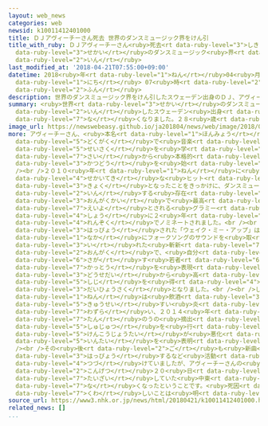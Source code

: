 ```yaml
---
layout: web_news
categories: web
newsid: k10011412401000
title: ＤＪアヴィーチーさん死去 世界のダンスミュージック界をけん引
title_with_ruby: ＤＪアヴィーチーさん<ruby>死去<rt data-ruby-level="3">しきょ</rt></ruby> <ruby>世界<rt
  data-ruby-level="3">せかい</rt></ruby>のダンスミュージック<ruby>界<rt data-ruby-level="3">かい</rt></ruby>をけん<ruby>引<rt
  data-ruby-level="2">いん</rt></ruby>
last_modified_at: '2018-04-21T07:55:00+09:00'
datetime: 2018<ruby>年<rt data-ruby-level="1">ねん</rt></ruby>04<ruby>月<rt data-ruby-level="1">がつ</rt></ruby>21<ruby>日<rt
  data-ruby-level="1">にち</rt></ruby> 07<ruby>時<rt data-ruby-level="2">じ</rt></ruby>55<ruby>分<rt
  data-ruby-level="2">ふん</rt></ruby>
description: 世界のダンスミュージック界をけん引したスウェーデン出身のＤＪ、アヴィーチーさんが亡くなりました。２８歳でした。
summary: <ruby>世界<rt data-ruby-level="3">せかい</rt></ruby>のダンスミュージック<ruby>界<rt data-ruby-level="3">かい</rt></ruby>をけん<ruby>引<rt
  data-ruby-level="2">いん</rt></ruby>したスウェーデン<ruby>出身<rt data-ruby-level="3">しゅっしん</rt></ruby>のＤＪ、アヴィーチーさんが<ruby>亡<rt
  data-ruby-level="7">な</rt></ruby>くなりました。２８<ruby>歳<rt data-ruby-level="7">さい</rt></ruby>でした。
image_url: https://newswebeasy.github.io/ja201804/news/web/image/2018/04/21/K10011412401_1804210844_1804210849_01_02.jpg
more: アヴィーチーさん、<ruby>本名<rt data-ruby-level="1">ほんみょう</rt></ruby>、ティム・バークリングさんは<ruby>独学<rt
  data-ruby-level="5">どくがく</rt></ruby>で<ruby>音楽<rt data-ruby-level="2">おんがく</rt></ruby><ruby>制作<rt
  data-ruby-level="5">せいさく</rt></ruby>を<ruby>学<rt data-ruby-level="1">まな</rt></ruby>び、１８<ruby>歳<rt
  data-ruby-level="7">さい</rt></ruby>から<ruby>本格的<rt data-ruby-level="5">ほんかくてき</rt></ruby>にＤＪとして<ruby>活動<rt
  data-ruby-level="3">かつどう</rt></ruby>を<ruby>始<rt data-ruby-level="3">はじ</rt></ruby>めました。<br
  /><br />２０１０<ruby>年<rt data-ruby-level="1">ねん</rt></ruby>に<ruby>発表<rt data-ruby-level="3">はっぴょう</rt></ruby>した「シーク・ブロマンス」などが<ruby>世界的<rt
  data-ruby-level="4">せかいてき</rt></ruby>な<ruby>ヒット<rt data-ruby-level="3">ひっと</rt></ruby><ruby>曲<rt
  data-ruby-level="3">きょく</rt></ruby>となったことをきっかけに、ダンスミュージック<ruby>界<rt data-ruby-level="3">かい</rt></ruby>をけん<ruby>引<rt
  data-ruby-level="2">いん</rt></ruby>する<ruby>存在<rt data-ruby-level="6">そんざい</rt></ruby>となり、アメリカ<ruby>音楽界<rt
  data-ruby-level="3">おんがくかい</rt></ruby>で<ruby>最高<rt data-ruby-level="4">さいこう</rt></ruby>の<ruby>栄誉<rt
  data-ruby-level="7">えいよ</rt></ruby>とされる<ruby>グラミー<rt data-ruby-level="4">ぐらみー</rt></ruby><ruby>賞<rt
  data-ruby-level="4">しょう</rt></ruby>に２<ruby>年<rt data-ruby-level="1">ねん</rt></ruby><ruby>連続<rt
  data-ruby-level="4">れんぞく</rt></ruby>でノミネートされました。<br /><br />そして、２０１３<ruby>年<rt data-ruby-level="1">ねん</rt></ruby>に<ruby>発表<rt
  data-ruby-level="3">はっぴょう</rt></ruby>された「ウェイク・ミ－・アップ」は、アップテンポなダンスミュージックの<ruby>中<rt
  data-ruby-level="1">なか</rt></ruby>にフォークソングのサウンドを<ruby>取<rt data-ruby-level="3">と</rt></ruby>り<ruby>入<rt
  data-ruby-level="3">い</rt></ruby>れた<ruby>斬新<rt data-ruby-level="7">ざんしん</rt></ruby>な<ruby>音楽<rt
  data-ruby-level="2">おんがく</rt></ruby>で、<ruby>自分<rt data-ruby-level="2">じぶん</rt></ruby>を<ruby>探<rt
  data-ruby-level="6">さが</rt></ruby>す<ruby>若者<rt data-ruby-level="6">わかもの</rt></ruby>の<ruby>葛藤<rt
  data-ruby-level="7">かっとう</rt></ruby>を<ruby>表現<rt data-ruby-level="5">ひょうげん</rt></ruby>し、<ruby>同世代<rt
  data-ruby-level="3">どうせだい</rt></ruby>から<ruby>高<rt data-ruby-level="2">たか</rt></ruby>い<ruby>支持<rt
  data-ruby-level="5">しじ</rt></ruby>を<ruby>得<rt data-ruby-level="4">え</rt></ruby>てアヴィーチーさんの<ruby>代表作<rt
  data-ruby-level="3">だいひょうさく</rt></ruby>となりました。<br /><br />しかし、ここ<ruby>数<rt data-ruby-level="2">すう</rt></ruby><ruby>年<rt
  data-ruby-level="1">ねん</rt></ruby>は<ruby>飲酒<rt data-ruby-level="3">いんしゅ</rt></ruby>による<ruby>急性<rt
  data-ruby-level="5">きゅうせい</rt></ruby>すい<ruby>炎<rt data-ruby-level="7">えん</rt></ruby>を<ruby>患<rt
  data-ruby-level="7">わずら</rt></ruby>い、２０１４<ruby>年<rt data-ruby-level="1">ねん</rt></ruby>には<ruby>胆<rt
  data-ruby-level="7">たん</rt></ruby>のうの<ruby>摘出<rt data-ruby-level="7">てきしゅつ</rt></ruby><ruby>手術<rt
  data-ruby-level="5">しゅじゅつ</rt></ruby>を<ruby>行<rt data-ruby-level="2">おこな</rt></ruby>うなど<ruby>健康状態<rt
  data-ruby-level="5">けんこうじょうたい</rt></ruby>が<ruby>悪化<rt data-ruby-level="3">あっか</rt></ruby>し、おととしにはツアーからの<ruby>引退<rt
  data-ruby-level="5">いんたい</rt></ruby>を<ruby>表明<rt data-ruby-level="3">ひょうめい</rt></ruby>していました。<br
  /><br />その<ruby>後<rt data-ruby-level="2">ご</rt></ruby>も<ruby>新曲<rt data-ruby-level="3">しんきょく</rt></ruby>を<ruby>発表<rt
  data-ruby-level="3">はっぴょう</rt></ruby>するなど<ruby>活動<rt data-ruby-level="3">かつどう</rt></ruby>を<ruby>続<rt
  data-ruby-level="4">つづ</rt></ruby>けていましたが、アヴィーチーさんの<ruby>代理人<rt data-ruby-level="3">だいりにん</rt></ruby>によりますと、<ruby>今月<rt
  data-ruby-level="2">こんげつ</rt></ruby>２０<ruby>日<rt data-ruby-level="1">にち</rt></ruby>、<ruby>滞在<rt
  data-ruby-level="7">たいざい</rt></ruby>していた<ruby>中東<rt data-ruby-level="2">ちゅうとう</rt></ruby>のオマーンで<ruby>亡<rt
  data-ruby-level="7">な</rt></ruby>くなったということです。<ruby>死因<rt data-ruby-level="5">しいん</rt></ruby>など<ruby>詳<rt
  data-ruby-level="7">くわ</rt></ruby>しいことは<ruby>明<rt data-ruby-level="2">あき</rt></ruby>らかになっていません。
source_url: https://www3.nhk.or.jp/news/html/20180421/k10011412401000.html
related_news: []
...
```

